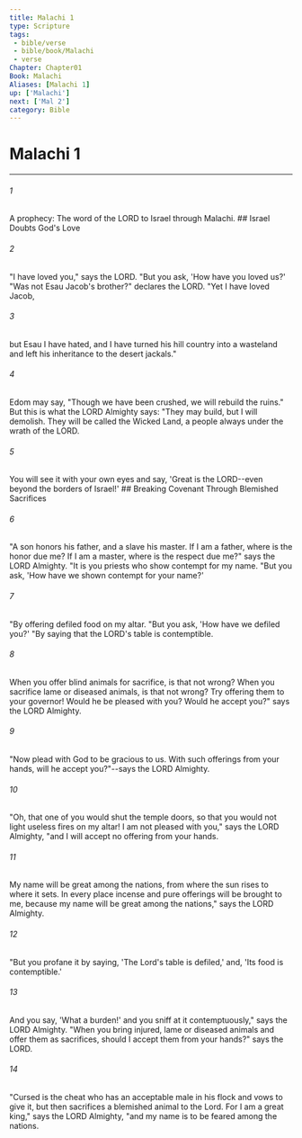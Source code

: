```yaml
---
title: Malachi 1
type: Scripture
tags:
 - bible/verse
 - bible/book/Malachi
 - verse
Chapter: Chapter01
Book: Malachi
Aliases: [Malachi 1]
up: ['Malachi']
next: ['Mal 2']
category: Bible
---
```

# Malachi 1

***


###### 1 
A prophecy: The word of the LORD to Israel through Malachi. ## Israel Doubts God's Love 

###### 2 
"I have loved you," says the LORD. "But you ask, 'How have you loved us?' "Was not Esau Jacob's brother?" declares the LORD. "Yet I have loved Jacob, 

###### 3 
but Esau I have hated, and I have turned his hill country into a wasteland and left his inheritance to the desert jackals." 

###### 4 
Edom may say, "Though we have been crushed, we will rebuild the ruins." But this is what the LORD Almighty says: "They may build, but I will demolish. They will be called the Wicked Land, a people always under the wrath of the LORD. 

###### 5 
You will see it with your own eyes and say, 'Great is the LORD--even beyond the borders of Israel!' ## Breaking Covenant Through Blemished Sacrifices 

###### 6 
"A son honors his father, and a slave his master. If I am a father, where is the honor due me? If I am a master, where is the respect due me?" says the LORD Almighty. "It is you priests who show contempt for my name. "But you ask, 'How have we shown contempt for your name?' 

###### 7 
"By offering defiled food on my altar. "But you ask, 'How have we defiled you?' "By saying that the LORD's table is contemptible. 

###### 8 
When you offer blind animals for sacrifice, is that not wrong? When you sacrifice lame or diseased animals, is that not wrong? Try offering them to your governor! Would he be pleased with you? Would he accept you?" says the LORD Almighty. 

###### 9 
"Now plead with God to be gracious to us. With such offerings from your hands, will he accept you?"--says the LORD Almighty. 

###### 10 
"Oh, that one of you would shut the temple doors, so that you would not light useless fires on my altar! I am not pleased with you," says the LORD Almighty, "and I will accept no offering from your hands. 

###### 11 
My name will be great among the nations, from where the sun rises to where it sets. In every place incense and pure offerings will be brought to me, because my name will be great among the nations," says the LORD Almighty. 

###### 12 
"But you profane it by saying, 'The Lord's table is defiled,' and, 'Its food is contemptible.' 

###### 13 
And you say, 'What a burden!' and you sniff at it contemptuously," says the LORD Almighty. "When you bring injured, lame or diseased animals and offer them as sacrifices, should I accept them from your hands?" says the LORD. 

###### 14 
"Cursed is the cheat who has an acceptable male in his flock and vows to give it, but then sacrifices a blemished animal to the Lord. For I am a great king," says the LORD Almighty, "and my name is to be feared among the nations. 
